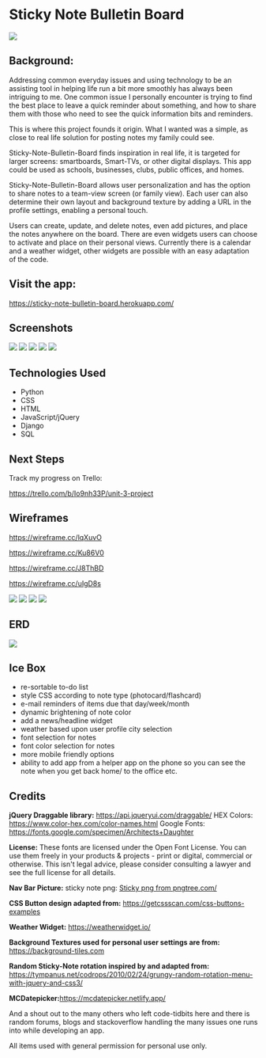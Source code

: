 <b>Sticky Note Bulletin Board</b>
==========================
![](https://i.imgur.com/xyQKCQH.png)

<b>Background:</b>
-----------

Addressing common everyday issues and using technology to be an assisting tool in helping life run a bit more smoothly has always been intriguing to me. One common issue I personally encounter is trying to find the best place to leave a quick reminder about something, and how to share them with those who need to see the quick information bits and reminders.

This is where this project founds it origin. What I wanted was a simple, as close to real life solution for posting notes my family could see.

Sticky-Note-Bulletin-Board finds inspiration in real life, it is targeted for larger screens: smartboards, Smart-TVs, or other digital displays. This app could be used as schools, businesses, clubs, public offices, and homes.

Sticky-Note-Bulletin-Board allows user personalization and has the option to share notes to a team-view screen (or family view). Each user can also determine their own layout and background texture by adding a URL in the profile settings, enabling a personal touch. 

Users can create, update, and delete notes, even add pictures, and place the notes anywhere on the board. There are even widgets users can choose to activate and place on their personal views. Currently there is a calendar and a weather widget, other widgets are possible with an easy adaptation of the code. 



<b>Visit the app:</b>
--------------

https://sticky-note-bulletin-board.herokuapp.com/

<b>Screenshots</b>
-----------
![](https://i.imgur.com/PSXnnWG.png)
![](https://i.imgur.com/HF3D1yW.png)
![](https://i.imgur.com/zAvyCp2.png)
![](https://i.imgur.com/1gm31Vw.png)
![](https://i.imgur.com/RwJkaxi.png)

<b>Technologies Used</b>
-----------------
* Python
* CSS
* HTML
* JavaScript/jQuery
* Django
* SQL

<b>Next Steps</b>
----------
Track my progress on Trello:

https://trello.com/b/Io9nh33P/unit-3-project

<b>Wireframes</b>
----------

https://wireframe.cc/lqXuvO

https://wireframe.cc/Ku86V0

https://wireframe.cc/J8ThBD

https://wireframe.cc/uIgD8s

![](https://i.imgur.com/7ubLPVr.png)
![](https://i.imgur.com/vz4k3Fa.png)
![](https://i.imgur.com/Vx6SJo9.png)
![](https://i.imgur.com/ReZwguZ.png)

<b>ERD</b>
---

![](https://i.imgur.com/JJjFPoZ.png)

<b>Ice Box</b> 
-------

* re-sortable to-do list
* style CSS according to note type (photocard/flashcard)
* e-mail reminders of items due that day/week/month
* dynamic brightening of note color
* add a news/headline widget
* weather based upon user profile city selection
* font selection for notes
* font color selection for notes
* more mobile friendly options
* ability to add app from a helper app on the phone so you can see the note when you get back home/ to the office etc. 

<b>Credits</b>
-------
<b>jQuery Draggable library:</b> https://api.jqueryui.com/draggable/
HEX Colors: https://www.color-hex.com/color-names.html
Google Fonts: https://fonts.google.com/specimen/Architects+Daughter

<b>License:</b> These fonts are licensed under the Open Font License. You can use them freely in your products & projects - print or digital, commercial or otherwise. This isn't legal advice, please consider consulting a lawyer and see the full license for all details.

<b>Nav Bar Picture:</b> sticky note png: <a href='https://pngtree.com/so/Sticky'>Sticky png from pngtree.com/</a>

<b>CSS Button design adapted from:</b> https://getcssscan.com/css-buttons-examples

<b>Weather Widget:</b> https://weatherwidget.io/

<b>Background Textures used for personal user settings are from:</b> https://background-tiles.com

<b>Random Sticky-Note rotation inspired by and adapted from:</b> https://tympanus.net/codrops/2010/02/24/grungy-random-rotation-menu-with-jquery-and-css3/

<b>MCDatepicker:</b>https://mcdatepicker.netlify.app/

And a shout out to the many others who left code-tidbits here and there is random forums, blogs and stackoverflow handling the many issues one runs into while developing an app. 

All items used with general permission for personal use only.
